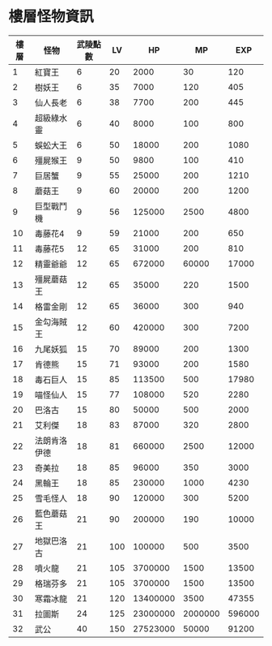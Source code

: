 # 樓層怪物資訊

| 樓層 | 怪物     | 武陵點數 | LV  | HP       | MP      | EXP    |
|----|--------|------|-----|----------|---------|--------|
| 1  | 紅寶王    | 6    | 20  | 2000     | 30      | 120    |
| 2  | 樹妖王    | 6    | 35  | 7000     | 120     | 405    |
| 3  | 仙人長老   | 6    | 38  | 7700     | 200     | 445    |
| 4  | 超級綠水靈  | 6    | 40  | 8000     | 100     | 800    |
| 5  | 蜈蚣大王   | 6    | 50  | 18000    | 200     | 1080   |
| 6  | 殭屍猴王   | 9    | 50  | 9800     | 100     | 410    |
| 7  | 巨居蟹    | 9    | 55  | 25000    | 200     | 1210   |
| 8  | 蘑菇王    | 9    | 60  | 20000    | 200     | 1200   |
| 9  | 巨型戰鬥機  | 9    | 56  | 125000   | 2500    | 4800   |
| 10 | 毒藤花4   | 9    | 59  | 21000    | 200     | 650    |
| 11 | 毒藤花5   | 12   | 65  | 31000    | 200     | 810    |
| 12 | 精靈爺爺   | 12   | 65  | 672000   | 60000   | 17000  |
| 13 | 殭屍蘑菇王  | 12   | 65  | 35000    | 220     | 1500   |
| 14 | 格雷金剛   | 12   | 65  | 36000    | 300     | 940    |
| 15 | 金勾海賊王  | 12   | 60  | 420000   | 300     | 7200   |
| 16 | 九尾妖狐   | 15   | 70  | 89000    | 200     | 1300   |
| 17 | 肯德熊    | 15   | 71  | 93000    | 200     | 1580   |
| 18 | 毒石巨人   | 15   | 85  | 113500   | 500     | 17980  |
| 19 | 喵怪仙人   | 15   | 77  | 108000   | 520     | 2280   |
| 20 | 巴洛古    | 15   | 80  | 50000    | 500     | 2000   |
| 21 | 艾利傑    | 18   | 83  | 87000    | 320     | 2800   |
| 22 | 法朗肯洛伊德 | 18   | 81  | 660000   | 2500    | 12000  |
| 23 | 奇美拉    | 18   | 85  | 96000    | 350     | 3000   |
| 24 | 黑輪王    | 18   | 85  | 230000   | 1000    | 4230   |
| 25 | 雪毛怪人   | 18   | 90  | 120000   | 300     | 5200   |
| 26 | 藍色蘑菇王  | 21   | 90  | 200000   | 190     | 10000  |
| 27 | 地獄巴洛古  | 21   | 100 | 100000   | 500     | 3500   |
| 28 | 噴火龍    | 21   | 105 | 3700000  | 1500    | 13500  |
| 29 | 格瑞芬多   | 21   | 105 | 3700000  | 1500    | 13500  |
| 30 | 寒霜冰龍   | 21   | 120 | 13400000 | 3500    | 47355  |
| 31 | 拉圖斯    | 24   | 125 | 23000000 | 2000000 | 596000 |
| 32 | 武公     | 40   | 150 | 27523000 | 50000   | 91200  |
